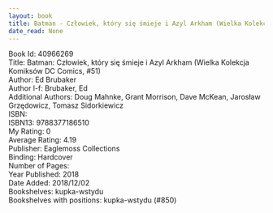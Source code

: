 ```yaml
---
layout: book
title: Batman - Człowiek, który się śmieje i Azyl Arkham (Wielka Kolekcja Komiksów DC Comics,  no. 51)
date_read: None
---
```


Book Id: 40966269<br />
Title: Batman: Człowiek, który się śmieje i Azyl Arkham (Wielka Kolekcja Komiksów DC Comics, #51)<br />
Author: Ed Brubaker<br />
Author l-f: Brubaker, Ed<br />
Additional Authors: Doug Mahnke, Grant Morrison, Dave McKean, Jarosław Grzędowicz, Tomasz Sidorkiewicz<br />
ISBN: <br />
ISBN13: 9788377186510<br />
My Rating: 0<br />
Average Rating: 4.19<br />
Publisher: Eaglemoss Collections<br />
Binding: Hardcover<br />
Number of Pages: <br />
Year Published: 2018<br />
Date Added: 2018/12/02<br />
Bookshelves: kupka-wstydu<br />
Bookshelves with positions: kupka-wstydu (#850)<br />

